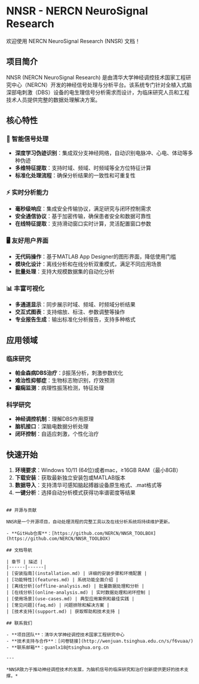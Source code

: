 ﻿# NNSR - NERCN NeuroSignal Research

欢迎使用 NERCN NeuroSignal Research (NNSR) 文档！

## 项目简介

NNSR (NERCN NeuroSignal Research) 是由清华大学神经调控技术国家工程研究中心（NERCN）开发的神经信号处理与分析平台。该系统专门针对全植入式脑深部电刺激（DBS）设备的电生理信号分析需求而设计，为临床研究人员和工程技术人员提供完整的数据处理解决方案。

## 核心特性

### 🔬 智能信号处理
- **深度学习伪迹识别**：集成双分支神经网络，自动识别电脉冲、心电、体动等多种伪迹
- **多维特征提取**：支持时域、频域、时频域等全方位特征计算
- **标准化处理流程**：确保分析结果的一致性和可重复性

### ⚡ 实时分析能力
- **毫秒级响应**：集成安全传输协议，满足研究与闭环控制需求
- **安全通信协议**：基于加密传输，确保患者安全和数据可靠性
- **在线特征提取**：支持滑动窗口实时计算，灵活配置窗口参数

### 🖥️ 友好用户界面
- **无代码操作**：基于MATLAB App Designer的图形界面，降低使用门槛
- **模块化设计**：离线分析和在线分析双重模式，满足不同应用场景
- **批量处理**：支持大规模数据集的自动化分析

### 📊 丰富可视化
- **多通道显示**：同步展示时域、频域、时频域分析结果
- **交互式图表**：支持缩放、标注、参数调整等操作
- **专业报告生成**：输出标准化分析报告，支持多种格式

## 应用领域

### 临床研究
- **帕金森病DBS治疗**：β振荡分析，刺激参数优化
- **难治性抑郁症**：生物标志物识别，疗效预测
- **癫痫监测**：病理性振荡检测，特征处理

### 科学研究
- **神经调控机制**：理解DBS作用原理
- **脑机接口**：深脑电数据分析处理
- **闭环控制**：自适应刺激，个性化治疗

## 快速开始

1. **环境要求**：Windows 10/11 (64位)或者mac，≥16GB RAM（最小8GB）
2. **下载安装**：获取最新独立安装包或MATLAB版本
3. **数据导入**：支持清华可感知脑起搏器设备原生格式、.mat格式等
4. **一键分析**：选择自动分析模式获得功率谱密度等结果
```

## 开源与贡献

NNSR是一个开源项目，自动处理流程的完整工具以及在线分析系统将持续维护更新。

- **GitHub仓库**：[https://github.com/NERCN/NNSR_TOOLBOX](https://github.com/NERCN/NNSR_TOOLBOX)

## 文档导航

| 章节 | 描述 |
|------|------|
| [安装指南](installation.md) | 详细的安装步骤和环境配置 |
| [功能特性](features.md) | 系统功能全面介绍 |
| [离线分析](offline-analysis.md) | 批量数据处理和分析 |
| [在线分析](online-analysis.md) | 实时数据处理和闭环控制 |
| [使用场景](use-cases.md) | 典型应用案例和最佳实践 |
| [常见问题](faq.md) | 问题排除和解决方案 |
| [技术支持](support.md) | 获取帮助和技术支持 |

## 联系我们

- **项目团队**：清华大学神经调控技术国家工程研究中心
- **技术支持与合作**：[问卷链接](http://wenjuan.tsinghua.edu.cn/s/f6vuaa/)
- **联系邮箱**：guanlx18@tsinghua.org.cn

---

*NNSR致力于推动神经调控技术的发展，为脑机信号的临床研究和治疗创新提供更好的技术支撑。*

